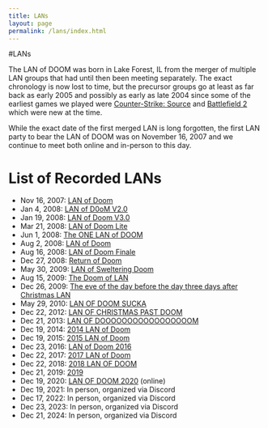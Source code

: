 ```yaml
---
title: LANs
layout: page
permalink: /lans/index.html
---
```

#LANs

The LAN of DOOM was born in Lake Forest, IL from the merger of multiple LAN
groups that had until then been meeting separately. The exact chronology is now
lost to time, but the precursor groups go at least as far back as early 2005 and
possibly as early as late 2004 since some of the earliest games we played were
[Counter-Strike: Source](https://en.wikipedia.org/wiki/Counter-Strike:_Source)
and [Battlefield 2](https://en.wikipedia.org/wiki/Battlefield_2) which were new
at the time.

While the exact date of the first merged LAN is long forgotten, the first LAN
party to bear the LAN of DOOM was on November 16, 2007 and we continue to meet
both online and in-person to this day.

# List of Recorded LANs

* Nov 16, 2007: [LAN of Doom](https://www.facebook.com/events/10153229613028088/)
* Jan 4, 2008: [LAN of D0oM V2.0](https://www.facebook.com/events/10152732679595919/)
* Jan 19, 2008: [LAN of Doom V3.0](https://www.facebook.com/events/10152707245067063/)
* Mar 21, 2008: [LAN of Doom Lite](https://www.facebook.com/events/10152814773823342/)
* Jun 1, 2008: [The ONE LAN of DOOM](https://www.facebook.com/events/10152803810968372/)
* Aug 2, 2008: [LAN of Doom](https://www.facebook.com/events/10152714462945064/)
* Aug 16, 2008: [LAN of Doom Finale](https://www.facebook.com/events/10153234259843255/)
* Dec 27, 2008: [Return of Doom](https://www.facebook.com/events/10152818767438601/)
* May 30, 2009: [LAN of Sweltering Doom](https://www.facebook.com/events/10154343330592837/)
* Aug 15, 2009: [The Doom of LAN](https://www.facebook.com/events/10152853474593494/)
* Dec 26, 2009: [The eve of the day before the day three days after Christmas LAN](https://www.facebook.com/events/10152863226488170/)
* May 29, 2010: [LAN OF DOOM SUCKA](https://www.facebook.com/events/1024289254267350/)
* Dec 22, 2012: [LAN OF CHRISTMAS PAST DOOM](https://www.facebook.com/events/456490107720746/)
* Dec 21, 2013: [LAN OF DOOOOOOOOOOOOOOOOOM](https://www.facebook.com/events/429811957145132/)
* Dec 19, 2014: [2014 LAN of Doom](https://www.facebook.com/events/678345988930272/)
* Dec 19, 2015: [2015 LAN of Doom](https://www.facebook.com/events/767518673284784/)
* Dec 23, 2016: [LAN of Doom 2016](https://www.facebook.com/events/475965479255402/)
* Dec 22, 2017: [2017 LAN of Doom](https://www.facebook.com/events/1109217419223328/)
* Dec 22, 2018: [2018 LAN OF DOOM](https://www.facebook.com/events/1740360352725391/)
* Dec 21, 2019: [2019](https://www.facebook.com/events/1845073165621154/)
* Dec 19, 2020: [LAN OF DOOM 2020](https://www.facebook.com/events/1260390897480979/) (online)
* Dec 19, 2021: In person, organized via Discord
* Dec 17, 2022: In person, organized via Discord
* Dec 23, 2023: In person, organized via Discord
* Dec 21, 2024: In person, organized via Discord
